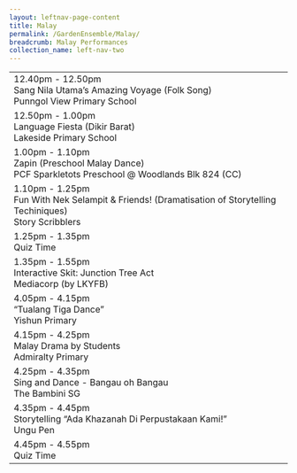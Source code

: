 ```yaml
---
layout: leftnav-page-content
title: Malay
permalink: /GardenEnsemble/Malay/
breadcrumb: Malay Performances
collection_name: left-nav-two
---
```


<table class="table-h">
  <tr>
    <td COLSPAN="2">
    12.40pm - 12.50pm
    <br>Sang Nila Utama’s Amazing Voyage (Folk Song)
    <br>Punngol View Primary School
    </td>
  </tr>
  <tr>
    <td COLSPAN="2">
    12.50pm - 1.00pm
    <br>Language Fiesta (Dikir Barat)
    <br>Lakeside Primary School
    </td>
  </tr>
  <tr>
    <td COLSPAN="2">
    1.00pm - 1.10pm
    <br>Zapin (Preschool Malay Dance)
    <br>PCF Sparkletots Preschool @ Woodlands Blk 824 (CC)
    </td>
  </tr>
  <tr>
    <td COLSPAN="2">
    1.10pm - 1.25pm
    <br>Fun With Nek Selampit & Friends! (Dramatisation of Storytelling Techiniques)
    <br>Story Scribblers
    </td>
  </tr>
  <tr>
    <td COLSPAN="2">
    1.25pm - 1.35pm
    <br>Quiz Time
    </td>
  </tr>
  <tr>
    <td COLSPAN="2">
    1.35pm - 1.55pm
    <br>Interactive Skit: Junction Tree Act
    <br>Mediacorp (by LKYFB)
    </td>
  </tr>
  <tr>
    <td COLSPAN="2">
    4.05pm - 4.15pm
    <br>“Tualang Tiga Dance”
    <br>Yishun Primary
    </td>
  </tr>
  <tr>
    <td COLSPAN="2">
    4.15pm - 4.25pm
    <br>Malay Drama by Students
    <br>Admiralty Primary
    </td>
  </tr>
  <tr>
    <td COLSPAN="2">
    4.25pm - 4.35pm
    <br>Sing and Dance - Bangau oh Bangau
    <br>The Bambini SG
    </td>
  </tr>
  <tr>
    <td COLSPAN="2">
    4.35pm - 4.45pm
    <br>Storytelling “Ada Khazanah Di Perpustakaan Kami!” 
    <br>Ungu Pen
    </td>
  </tr>
  <tr>
    <td COLSPAN="2">
    4.45pm - 4.55pm
    <br>Quiz Time
    </td>
  </tr>
</table>
